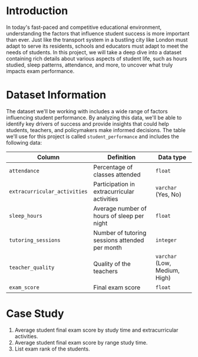 # Introduction

  In today's fast-paced and competitive educational environment, understanding the factors that influence student success is more important than ever. 
Just like the transport system in a bustling city like London must adapt to serve its residents, schools and educators must adapt to meet the needs of students. 
In this project, we will take a deep dive into a dataset containing rich details about various aspects of student life, such as hours studied, sleep patterns, attendance, 
and more, to uncover what truly impacts exam performance.

# Dataset Information

  The dataset we'll be working with includes a wide range of factors influencing student performance. By analyzing this data, we'll be able to identify key drivers of success and provide insights that could help students, teachers, and policymakers make informed decisions. 
The table we'll use for this project is called `student_performance` and includes the following data:

| Column                       | Definition                                                      | Data type                         |
|------------------------------|-----------------------------------------------------------------|-----------------------------------|
| `attendance`                 | Percentage of classes attended                                  |     `float`                       |
| `extracurricular_activities` | Participation in extracurricular activities                     |     `varchar` (Yes, No)           |
| `sleep_hours`                | Average number of hours of sleep per night                      |     `float`                       |
| `tutoring_sessions`          | Number of tutoring sessions attended per month                  |     `integer`                     |
| `teacher_quality`            | Quality of the teachers                                         |     `varchar` (Low, Medium, High) |
| `exam_score`                 | Final exam score                                                |     `float`                       |



# Case Study

1. Average student final exam score by study time and extracurricular activities.
2. Average student final exam score by range study time.
3. List exam rank of the students.

